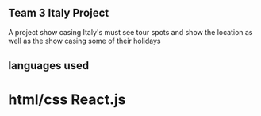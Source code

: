 ## Team 3 Italy Project
A project show casing Italy's must see tour spots and show the location as well as the show casing some of their holidays

## languages used
# html/css React.js

